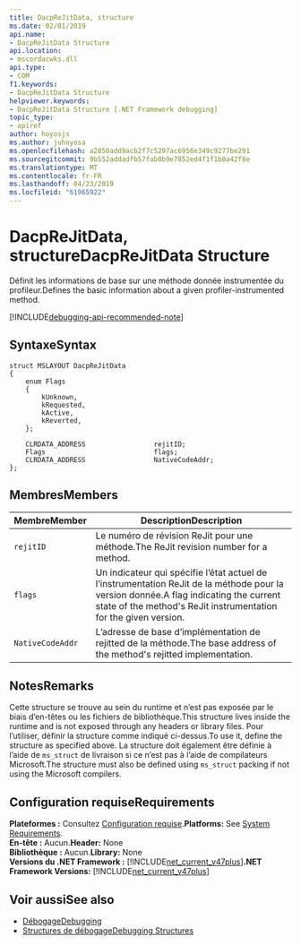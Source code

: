 ```yaml
---
title: DacpReJitData, structure
ms.date: 02/01/2019
api.name:
- DacpReJitData Structure
api.location:
- mscordacwks.dll
api.type:
- COM
f1.keywords:
- DacpReJitData Structure
helpviewer.keywords:
- DacpReJitData Structure [.NET Framework debugging]
topic_type:
- apiref
author: hoyosjs
ms.author: juhoyosa
ms.openlocfilehash: a2850add9acb2f7c5297ac6956e349c9277be291
ms.sourcegitcommit: 9b552addadfb57fab0b9e7852ed4f1f1b8a42f8e
ms.translationtype: MT
ms.contentlocale: fr-FR
ms.lasthandoff: 04/23/2019
ms.locfileid: "61965922"
---
```

# <a name="dacprejitdata-structure"></a><span data-ttu-id="f0f27-102">DacpReJitData, structure</span><span class="sxs-lookup"><span data-stu-id="f0f27-102">DacpReJitData Structure</span></span>

<span data-ttu-id="f0f27-103">Définit les informations de base sur une méthode donnée instrumentée du profileur.</span><span class="sxs-lookup"><span data-stu-id="f0f27-103">Defines the basic information about a given profiler-instrumented method.</span></span>

[!INCLUDE[debugging-api-recommended-note](../../../../includes/debugging-api-recommended-note.md)]

## <a name="syntax"></a><span data-ttu-id="f0f27-104">Syntaxe</span><span class="sxs-lookup"><span data-stu-id="f0f27-104">Syntax</span></span>

```
struct MSLAYOUT DacpReJitData
{
    enum Flags
    {
        kUnknown,
        kRequested,
        kActive,
        kReverted,
    };

    CLRDATA_ADDRESS                 rejitID;
    Flags                           flags;
    CLRDATA_ADDRESS                 NativeCodeAddr;
};
```

## <a name="members"></a><span data-ttu-id="f0f27-105">Membres</span><span class="sxs-lookup"><span data-stu-id="f0f27-105">Members</span></span>

| <span data-ttu-id="f0f27-106">Membre</span><span class="sxs-lookup"><span data-stu-id="f0f27-106">Member</span></span>           | <span data-ttu-id="f0f27-107">Description</span><span class="sxs-lookup"><span data-stu-id="f0f27-107">Description</span></span>                                                                                      |
| ---------------- | ------------------------------------------------------------------------------------------------ |
| `rejitID`        | <span data-ttu-id="f0f27-108">Le numéro de révision ReJit pour une méthode.</span><span class="sxs-lookup"><span data-stu-id="f0f27-108">The ReJit revision number for a method.</span></span>                                                          |
| `flags`          | <span data-ttu-id="f0f27-109">Un indicateur qui spécifie l’état actuel de l’instrumentation ReJit de la méthode pour la version donnée.</span><span class="sxs-lookup"><span data-stu-id="f0f27-109">A flag indicating the current state of the method's ReJit instrumentation for the given version.</span></span> |
| `NativeCodeAddr` | <span data-ttu-id="f0f27-110">L’adresse de base d’implémentation de rejitted de la méthode.</span><span class="sxs-lookup"><span data-stu-id="f0f27-110">The base address of the method's rejitted implementation.</span></span>                                         |

## <a name="remarks"></a><span data-ttu-id="f0f27-111">Notes</span><span class="sxs-lookup"><span data-stu-id="f0f27-111">Remarks</span></span>

<span data-ttu-id="f0f27-112">Cette structure se trouve au sein du runtime et n’est pas exposée par le biais d’en-têtes ou les fichiers de bibliothèque.</span><span class="sxs-lookup"><span data-stu-id="f0f27-112">This structure lives inside the runtime and is not exposed through any headers or library files.</span></span> <span data-ttu-id="f0f27-113">Pour l’utiliser, définir la structure comme indiqué ci-dessus.</span><span class="sxs-lookup"><span data-stu-id="f0f27-113">To use it, define the structure as specified above.</span></span> <span data-ttu-id="f0f27-114">La structure doit également être définie à l’aide de `ms_struct` de livraison si ce n’est pas à l’aide de compilateurs Microsoft.</span><span class="sxs-lookup"><span data-stu-id="f0f27-114">The structure must also be defined using `ms_struct` packing if not using the Microsoft compilers.</span></span>

## <a name="requirements"></a><span data-ttu-id="f0f27-115">Configuration requise</span><span class="sxs-lookup"><span data-stu-id="f0f27-115">Requirements</span></span>
<span data-ttu-id="f0f27-116">**Plateformes :** Consultez [Configuration requise](../../../../docs/framework/get-started/system-requirements.md).</span><span class="sxs-lookup"><span data-stu-id="f0f27-116">**Platforms:** See [System Requirements](../../../../docs/framework/get-started/system-requirements.md).</span></span>  
<span data-ttu-id="f0f27-117">**En-tête :** Aucun.</span><span class="sxs-lookup"><span data-stu-id="f0f27-117">**Header:** None</span></span>  
<span data-ttu-id="f0f27-118">**Bibliothèque :** Aucun.</span><span class="sxs-lookup"><span data-stu-id="f0f27-118">**Library:** None</span></span>  
<span data-ttu-id="f0f27-119">**Versions du .NET Framework :** [!INCLUDE[net_current_v47plus](../../../../includes/net-current-v47plus.md)]</span><span class="sxs-lookup"><span data-stu-id="f0f27-119">**.NET Framework Versions:** [!INCLUDE[net_current_v47plus](../../../../includes/net-current-v47plus.md)]</span></span>  

## <a name="see-also"></a><span data-ttu-id="f0f27-120">Voir aussi</span><span class="sxs-lookup"><span data-stu-id="f0f27-120">See also</span></span>

- [<span data-ttu-id="f0f27-121">Débogage</span><span class="sxs-lookup"><span data-stu-id="f0f27-121">Debugging</span></span>](../../../../docs/framework/unmanaged-api/debugging/index.md)
- [<span data-ttu-id="f0f27-122">Structures de débogage</span><span class="sxs-lookup"><span data-stu-id="f0f27-122">Debugging Structures</span></span>](../../../../docs/framework/unmanaged-api/debugging/debugging-structures.md)
